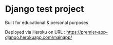 # Django test project

Built for educational & personal purposes

Deployed via Heroku on URL : https://premier-app-django.herokuapp.com/mainapp/